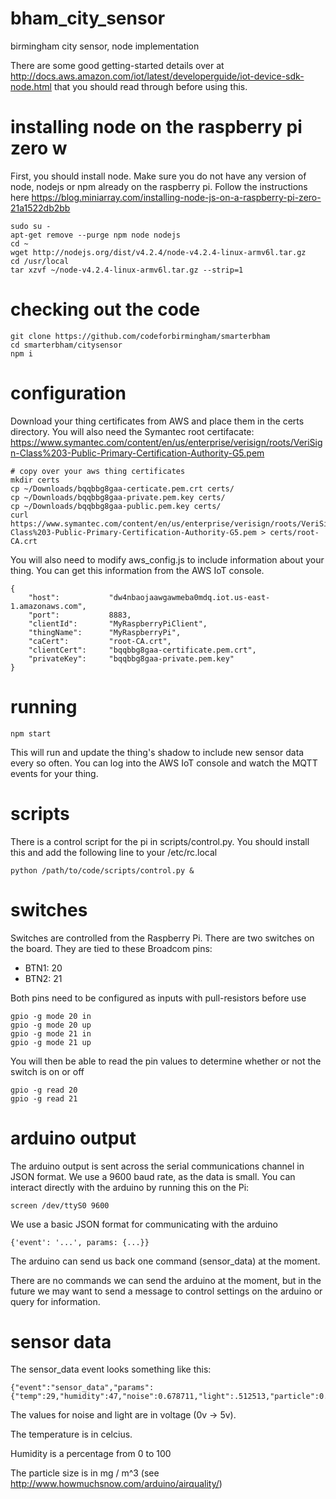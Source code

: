 # bham_city_sensor
birmingham city sensor, node implementation

There are some good getting-started details over at http://docs.aws.amazon.com/iot/latest/developerguide/iot-device-sdk-node.html that you should read through before using this.

# installing node on the raspberry pi zero w

First, you should install node. Make sure you do not have any version of node, nodejs or npm already on the raspberry pi. Follow the instructions here https://blog.miniarray.com/installing-node-js-on-a-raspberry-pi-zero-21a1522db2bb

```
sudo su -
apt-get remove --purge npm node nodejs
cd ~
wget http://nodejs.org/dist/v4.2.4/node-v4.2.4-linux-armv6l.tar.gz
cd /usr/local
tar xzvf ~/node-v4.2.4-linux-armv6l.tar.gz --strip=1
```

# checking out the code

```
git clone https://github.com/codeforbirmingham/smarterbham
cd smarterbham/citysensor
npm i
```

# configuration

Download your thing certificates from AWS and place them in the certs directory. You will also need the Symantec root certifacate: https://www.symantec.com/content/en/us/enterprise/verisign/roots/VeriSign-Class%203-Public-Primary-Certification-Authority-G5.pem

```
# copy over your aws thing certificates
mkdir certs
cp ~/Downloads/bqqbbg8gaa-certicate.pem.crt certs/
cp ~/Downloads/bqqbbg8gaa-private.pem.key certs/
cp ~/Downloads/bqqbbg8gaa-public.pem.key certs/
curl https://www.symantec.com/content/en/us/enterprise/verisign/roots/VeriSign-Class%203-Public-Primary-Certification-Authority-G5.pem > certs/root-CA.crt
```

You will also need to modify aws_config.js to include information about your thing. You can get this information from the AWS IoT console.

```
{
    "host":           "dw4nbaojaawgawmeba0mdq.iot.us-east-1.amazonaws.com",
    "port":           8883,
    "clientId":       "MyRaspberryPiClient",
    "thingName":      "MyRaspberryPi",
    "caCert":         "root-CA.crt",
    "clientCert":     "bqqbbg8gaa-certificate.pem.crt",
    "privateKey":     "bqqbbg8gaa-private.pem.key"
} 
```

# running

```
npm start
```

This will run and update the thing's shadow to include new sensor data every so often. You can log into the AWS IoT console and watch the MQTT events for your thing.

# scripts

There is a control script for the pi in scripts/control.py. You should install this and add the following line to your /etc/rc.local

```
python /path/to/code/scripts/control.py &
```

# switches

Switches are controlled from the Raspberry Pi. There are two switches
on the board. They are tied to these Broadcom pins:

 - BTN1: 20
 - BTN2: 21

Both pins need to be configured as inputs with pull-resistors before
use

```
gpio -g mode 20 in
gpio -g mode 20 up
gpio -g mode 21 in
gpio -g mode 21 up
```

You will then be able to read the pin values to determine whether
or not the switch is on or off

```
gpio -g read 20
gpio -g read 21
```

# arduino output

The arduino output is sent across the serial communications channel in
JSON format. We use a 9600 baud rate, as the data is small. You can
interact directly with the arduino by running this on the Pi:

```
screen /dev/ttyS0 9600
```

We use a basic JSON format for communicating with the arduino

```
{'event': '...', params: {...}}
```

The arduino can send us back one command (sensor_data) at the moment.

There are no commands we can send the arduino at the moment, but
in the future we may want to send a message to control settings
on the arduino or query for information.

# sensor data

The sensor_data event looks something like this:

```
{"event":"sensor_data","params":{"temp":29,"humidity":47,"noise":0.678711,"light":.512513,"particle":0.040366}}
```

The values for noise and light are in voltage (0v -> 5v).

The temperature is in celcius.

Humidity is a percentage from 0 to 100

The particle size is in mg / m^3 (see http://www.howmuchsnow.com/arduino/airquality/)
